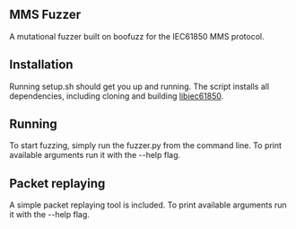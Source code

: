 ## MMS Fuzzer
A mutational fuzzer built on boofuzz for the IEC61850 MMS protocol.

## Installation
Running setup.sh should get you up and running. The script installs all dependencies, including cloning and building [libiec61850](https://github.com/mz-automation/libiec61850.git).

## Running

To start fuzzing, simply run the fuzzer.py from the command line. To print available arguments run it with the --help flag.

## Packet replaying
A simple packet replaying tool is included. To print available arguments run it with the --help flag.